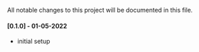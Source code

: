 All notable changes to this project will be documented in this file.


#### [0.1.0] - 01-05-2022
- initial setup
